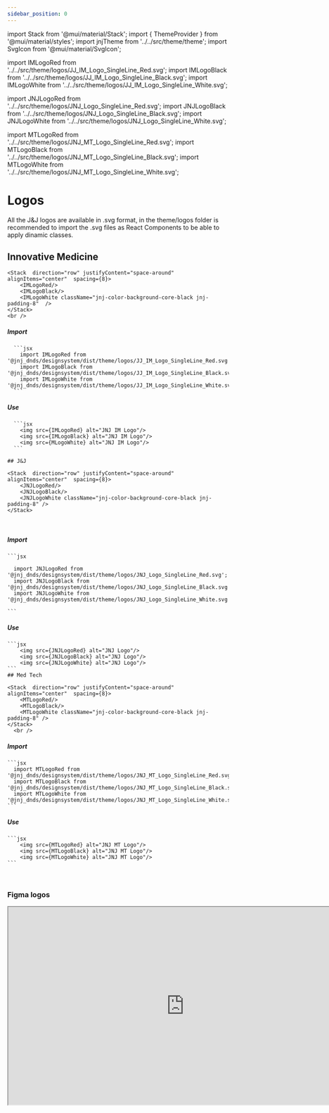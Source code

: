 ```yaml
---
sidebar_position: 0
---
```


import Stack from '@mui/material/Stack';
import { ThemeProvider } from '@mui/material/styles';
import jnjTheme from '../../src/theme/theme';
import SvgIcon from '@mui/material/SvgIcon';

import IMLogoRed from '../../src/theme/logos/JJ_IM_Logo_SingleLine_Red.svg';
import IMLogoBlack from '../../src/theme/logos/JJ_IM_Logo_SingleLine_Black.svg';
import IMLogoWhite from '../../src/theme/logos/JJ_IM_Logo_SingleLine_White.svg';

import JNJLogoRed from '../../src/theme/logos/JNJ_Logo_SingleLine_Red.svg';
import JNJLogoBlack from '../../src/theme/logos/JNJ_Logo_SingleLine_Black.svg';
import JNJLogoWhite from '../../src/theme/logos/JNJ_Logo_SingleLine_White.svg';

import MTLogoRed from '../../src/theme/logos/JNJ_MT_Logo_SingleLine_Red.svg';
import MTLogoBlack from '../../src/theme/logos/JNJ_MT_Logo_SingleLine_Black.svg';
import MTLogoWhite from '../../src/theme/logos/JNJ_MT_Logo_SingleLine_White.svg';

  <ThemeProvider theme={jnjTheme}>

  # Logos

  All the J&J logos are available in .svg format, in the theme/logos folder is recommended to import the .svg files as React Components to be able to apply dinamic classes.

## Innovative Medicine

    <Stack  direction="row" justifyContent="space-around" alignItems="center"  spacing={8}>
        <IMLogoRed/>
        <IMLogoBlack/>
        <IMLogoWhite className="jnj-color-background-core-black jnj-padding-8"  />
    </Stack>
    <br />

##### Import

      ```jsx
        import IMLogoRed from '@jnj_dnds/designsystem/dist/theme/logos/JJ_IM_Logo_SingleLine_Red.svg';
        import IMLogoBlack from '@jnj_dnds/designsystem/dist/theme/logos/JJ_IM_Logo_SingleLine_Black.svg';
        import IMLogoWhite from '@jnj_dnds/designsystem/dist/theme/logos/JJ_IM_Logo_SingleLine_White.svg';
      ```
##### Use

      ```jsx
        <img src={IMLogoRed} alt="JNJ IM Logo"/>
        <img src={IMLogoBlack} alt="JNJ IM Logo"/>
        <img src={MLogoWhite} alt="JNJ IM Logo"/>
      ```

    ## J&J

    <Stack  direction="row" justifyContent="space-around" alignItems="center"  spacing={8}>
        <JNJLogoRed/>
        <JNJLogoBlack/>
        <JNJLogoWhite className="jnj-color-background-core-black jnj-padding-8" />
    </Stack>

  <br />

##### Import

    ```jsx

      import JNJLogoRed from '@jnj_dnds/designsystem/dist/theme/logos/JNJ_Logo_SingleLine_Red.svg';
      import JNJLogoBlack from '@jnj_dnds/designsystem/dist/theme/logos/JNJ_Logo_SingleLine_Black.svg';
      import JNJLogoWhite from '@jnj_dnds/designsystem/dist/theme/logos/JNJ_Logo_SingleLine_White.svg';

    ```
##### Use
    ```jsx
        <img src={JNJLogoRed} alt="JNJ Logo"/>
        <img src={JNJLogoBlack} alt="JNJ Logo"/>
        <img src={JNJLogoWhite} alt="JNJ Logo"/>
    ```
    ## Med Tech

    <Stack  direction="row" justifyContent="space-around" alignItems="center"  spacing={8}>
        <MTLogoRed/>
        <MTLogoBlack/>
        <MTLogoWhite className="jnj-color-background-core-black jnj-padding-8" />
    </Stack>
      <br />

##### Import

    ```jsx
      import MTLogoRed from '@jnj_dnds/designsystem/dist/theme/logos/JNJ_MT_Logo_SingleLine_Red.svg';
      import MTLogoBlack from '@jnj_dnds/designsystem/dist/theme/logos/JNJ_MT_Logo_SingleLine_Black.svg';
      import MTLogoWhite from '@jnj_dnds/designsystem/dist/theme/logos/JNJ_MT_Logo_SingleLine_White.svg';
    ```
##### Use
    ```jsx
        <img src={MTLogoRed} alt="JNJ MT Logo"/>
        <img src={MTLogoBlack} alt="JNJ MT Logo"/>
        <img src={MTLogoWhite} alt="JNJ MT Logo"/>
    ```
  </ThemeProvider>
  <br />

### Figma logos

<iframe
  height="450"
  width="800"
  src="https://www.figma.com/embed?embed_host=share&url=https%3A%2F%2Fwww.figma.com%2Fdesign%2FxTiCfjt9icR0Ydlrn2VmpO%2FAtoms-J%2526J---v1.1.0%3Fnode-id%3D410-5344%26t%3Df8OZiYUBiB7yEXnT-1"
  allowfullscreen
/>
